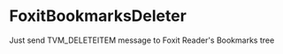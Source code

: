 FoxitBookmarksDeleter
=====================

Just send TVM_DELETEITEM message to Foxit Reader's Bookmarks tree
